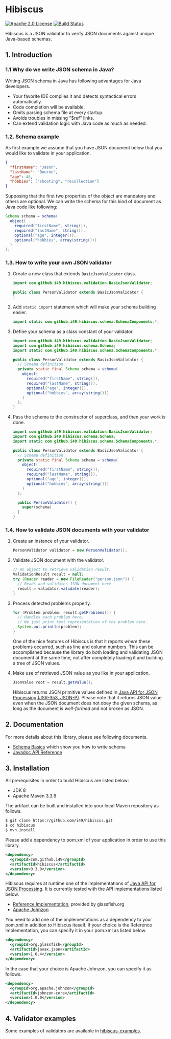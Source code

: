 # Hibiscus

[![Apache 2.0 License](https://img.shields.io/:license-Apache%202.0-blue.svg)](https://www.apache.org/licenses/LICENSE-2.0
) [![Build Status](https://travis-ci.org/i49/hibiscus.svg?branch=master)](https://travis-ci.org/i49/hibiscus)

Hibiscus is a JSON validator to verify JSON documents against unique Java-based schemas.

## 1. Introduction

### 1.1 Why do we write JSON schema in Java?

Writing JSON schema in Java has following advantages for Java developers.

* Your favorite IDE compiles it and detects syntactical errors automatically.
* Code completion will be available.
* Omits parsing schema file at every startup.
* Avoids troubles in missing "$ref" links.
* Can extend validation logic with Java code as much as needed.

### 1.2. Schema example

As first example we assume that you have JSON document below that you would like to validate in your application.

```json
{
  "firstName": "Jason",
  "lastName": "Bourne",
  "age": 46,
  "hobbies": ["shooting", "recollection"]
}
```

Supposing that the first two properties of the object are mandatory and others are optional.
We can write the schema for this kind of document as Java code like following:

```java
Schema schema = schema(
  object(
    required("firstName", string()),
    required("lastName", string()),
    optional("age", integer()),
    optional("hobbies", array(string()))
  )  
);
```

### 1.3. How to write your own JSON validator

1. Create a new class that extends `BasicJsonValidator` class.

   ```java
   import com.github.i49.hibiscus.validation.BasicJsonValidator;

   public class PersonValidator extends BasicJsonValidator {
   }
   ```

2. Add `static import` statement which will make your schema building easier.

   ```java
   import static com.github.i49.hibiscus.schema.SchemaComponents.*;
   ```

3. Define your schema as a class constant of your validator.

   ```java
   import com.github.i49.hibiscus.validation.BasicJsonValidator;
   import com.github.i49.hibiscus.schema.Schema;
   import static com.github.i49.hibiscus.schema.SchemaComponents.*;

   public class PersonValidator extends BasicJsonValidator {
     // Schema definition.
     private static final Schema schema = schema(
       object(
         required("firstName", string()),
         required("lastName", string()),
         optional("age", integer()),
         optional("hobbies", array(string()))
       )
     );  
   }
   ```

4. Pass the schema to the constructor of superclass, and then your work is done.

   ```java
   import com.github.i49.hibiscus.validation.BasicJsonValidator;
   import com.github.i49.hibiscus.schema.Schema;
   import static com.github.i49.hibiscus.schema.SchemaComponents.*;

   public class PersonValidator extends BasicJsonValidator {
     // Schema definition.
     private static final Schema schema = schema(
       object(
         required("firstName", string()),
         required("lastName", string()),
         optional("age", integer()),
         optional("hobbies", array(string()))
       )
     );  

     public PersonValidator() {
       super(schema)
     }
   }
   ```

### 1.4. How to validate JSON documents with your validator

1. Create an instance of your validator.

   ```java
   PersonValidator validator = new PersonValidator();
   ```

2. Validate JSON document with the validator.

   ```java
   // An object to retrieve validation result.
   ValidationResult result = null;
   try (Reader reader = new FileReader("person.json")) {
     // Reads and validates JSON document here.
     result = validator.validate(reader);
   }
   ```

3. Process detected problems properly.

   ```java
   for (Problem problem: result.getProblems()) {
     // Handles each problem here.
     // We just print text representation of the problem here.
     System.out.println(problem);
   }
   ```

   One of the nice features of Hibiscus is that it reports *where* these problems occurred,
   such as line and column numbers. This can be accomplished because the library do
   both loading and validating JSON document at the same time, not after completely loading it
   and building a tree of JSON values.

4. Make use of retrieved JSON value as you like in your application.

   ```java
   JsonValue root = result.getValue();
   ```

   Hibiscus returns JSON primitive values defined in [Java API for JSON Processing (JSR-353,  JSON-P)](http://json-processing-spec.java.net/).
   Please note that it returns JSON value even when the JSON document does not obey the given schema, as long as the document is *well-formed* and not broken as JSON.

## 2. Documentation

For more details about this library, please see following documents.

* [Schema Basics](https://github.com/i49/hibiscus/blob/master/hibiscus-doc/01_schema-basics.md) which show you how to write schema
* [Javadoc API Reference](apidocs/index.html)

## 3. Installation

All prerequisites in order to build Hibiscus are listed below:

* JDK 8
* Apache Maven 3.3.9

The artifact can be built and installed into your local Maven repository as follows.

```bash
$ git clone https://github.com/i49/hibiscus.git
$ cd hibiscus
$ mvn install
```

Please add a dependency to pom.xml of your application in order to use this library.

```xml
<dependency>
  <groupId>com.github.i49</groupId>
  <artifactId>hibiscus</artifactId>
  <version>0.3.0</version>
</dependency>
```

Hibiscus requires at runtime one of the implementations of [Java API for JSON Processing](http://json-processing-spec.java.net/).
It is currently tested with the API implementations listed below.

* [Reference Implementation](https://jsonp.java.net/), provided by glassfish.org
* [Apache Johnzon](https://johnzon.apache.org/)

You need to add one of the implementations as a dependency to your pom.xml in addition to Hibiscus iteself.
If your choice is the Reference Implementation, you can specify it in your pom.xml as listed below.

```xml
<dependency>
  <groupId>org.glassfish</groupId>
  <artifactId>javax.json</artifactId>
  <version>1.0.4</version>
</dependency>
```

In the case that your choice is Apache Johnzon, you can specify it as follows.

```xml
<dependency>
  <groupId>org.apache.johnzon</groupId>
  <artifactId>johnzon-core</artifactId>
  <version>1.0.0</version>
</dependency>
```

## 4. Validator examples

Some examples of validators are available in [hibiscus-examples](https://github.com/i49/hibiscus/tree/master/hibiscus-examples).
